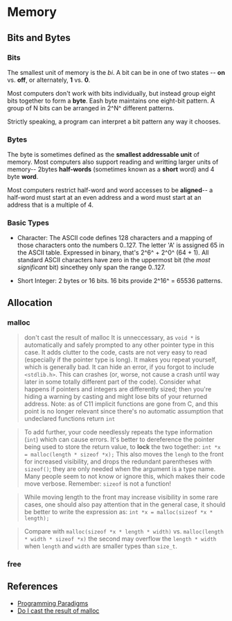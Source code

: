 # Memory

## Bits and Bytes

### Bits

The smallest unit of memory is the *bi*. A bit can be in one of two states
-- **on** vs. **off**, or alternately, **1** vs. **0**.

Most computers don't work with bits individually, but instead group eight 
bits together to form a **byte**. Eash byte maintains one eight-bit pattern.
A group of N bits can be arranged in 2^N^ different patterns.

Strictly speaking, a program can interpret a bit pattern any way it chooses.

### Bytes

The byte is sometimes defined as the **smallest addressable unit** of memory.
Most computers also support reading and writting larger units of memory-- 2bytes **half-words** (sometimes known as a **short** word) and 4 byte **word**.

Most computers restrict half-word and word accesses to be **aligned**-- 
a half-word must start at an even address and a word must start at an address that is a multiple of 4.


### Basic Types

* Character: The ASCII code defines 128 characters and a mapping of those
characters onto the numbers 0..127. The letter 'A' is assigned 65 in the ASCII table. Expressed in binary, that's 2^6^ + 2^0^ (64 + 1). All standard ASCII 
characters have zero in the uppermost bit (the *most significant* bit) sincethey only span the range 0..127.

* Short Integer: 2 bytes or 16 bits. 16 bits provide 2^16^ = 65536 patterns.


## Allocation


### malloc
> don't cast the result of malloc
> It is unneccessary, as ```void *``` is automatically and safely prompted to any
other pointer type in this case.
> It adds clutter to the code, casts are not very easy to read (especially if the
pointer type is long).
> It makes you repeat yourself, which is generally bad.
> It can hide an error, if you forgot to include ```<stdlib.h>```. This can crashes 
(or, worse, not cause a crash until way later in some totally different part of the
code). Consider what happens if pointers and integers are differently sized; then
you're hiding a warning by casting and might lose bits of your returned address. 
Note: as of C11 implicit functions are gone from C, and this point is no longer 
relevant since there's no automatic assumption that undeclared functions return 
```int```

> To add further, your code needlessly repeats the type information (```int```) which
can cause errors. It's better to dereference the pointer being used to store the 
return value, to __lock__ the two together:
> ```int *x = malloc(length * sizeof *x);```
> This also moves the ```lengh``` to the front for increased visibility, and drops
the redundant parentheses with ```sizeof()```; they are only needed when the argument 
is a type name. Many people seem to not know or ignore this, which makes their code
move verbose. Remember: ```sizeof``` is not a function!

> While moving length to the front may increase visibility in some
rare cases, one should also pay attention that in the general case, 
it should be better to write the expression as:
```int *x = malloc(sizeof *x * length);```

> Compare with ```malloc(sizeof *x * length * width)``` vs. 
```malloc(length * width * sizeof *x)``` the second may overflow the 
```length * width``` when ```length``` and ```width``` are smaller types than 
```size_t```.

### free

## References
* [Programming Paradigms](https://see.stanford.edu/Course/CS107)
* [Do I cast the result of malloc](https://stackoverflow.com/questions/605845/do-i-cast-the-result-of-malloc)
